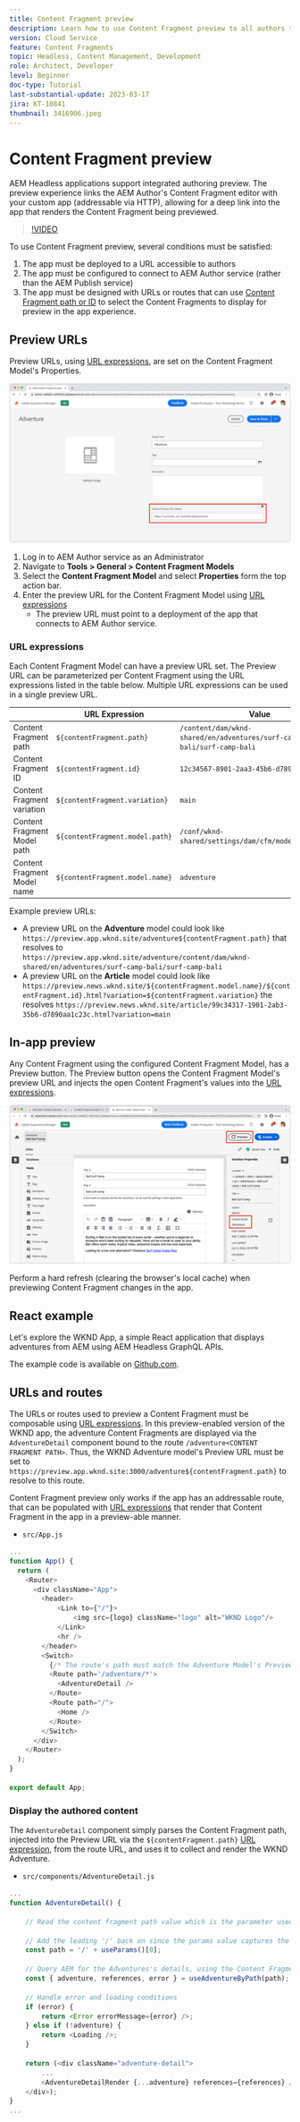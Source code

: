 ```yaml
---
title: Content Fragment preview
description: Learn how to use Content Fragment preview to all authors to quickly see how content changes impact your AEM Headless experiences.
version: Cloud Service
feature: Content Fragments
topic: Headless, Content Management, Development
role: Architect, Developer
level: Beginner
doc-type: Tutorial
last-substantial-update: 2023-03-17
jira: KT-10841
thumbnail: 3416906.jpeg
---
```


# Content Fragment preview

AEM Headless applications support integrated authoring preview. The preview experience links the AEM Author's Content Fragment editor with your custom app (addressable via HTTP), allowing for a deep link into the app that renders the Content Fragment being previewed.

>[!VIDEO](https://video.tv.adobe.com/v/3416906/?quality=12&learn=on)

To use Content Fragment preview, several conditions must be satisfied:

1. The app must be deployed to a URL accessible to authors
1. The app must be configured to connect to AEM Author service (rather than the AEM Publish service)
1. The app must be designed with URLs or routes that can use [Content Fragment path or ID](#url-expressions) to select the Content Fragments to display for preview in the app experience.

## Preview URLs

Preview URLs, using [URL expressions](#url-expressions), are set on the Content Fragment Model's Properties. 

![Content Fragment Model Preview URL](./assets/preview/cf-model-preview-url.png)

1. Log in to AEM Author service as an Administrator
1. Navigate to __Tools > General > Content Fragment Models__
1. Select the __Content Fragment Model__ and select __Properties__ form the top action bar.
1. Enter the preview URL for the Content Fragment Model using [URL expressions](#url-expressions)
    + The preview URL must point to a deployment of the app that connects to AEM Author service.

### URL expressions

Each Content Fragment Model can have a preview URL set. The Preview URL can be parameterized per Content Fragment using the URL expressions listed in the table below. Multiple URL expressions can be used in a single preview URL.

|                                         | URL Expression                      | Value       |
| --------------------------------------- | ----------------------------------- | ----------- |
| Content Fragment path                   | `${contentFragment.path}`           | `/content/dam/wknd-shared/en/adventures/surf-camp-bali/surf-camp-bali` |
| Content Fragment ID                     | `${contentFragment.id}`             | `12c34567-8901-2aa3-45b6-d7890aa1c23c` |
| Content Fragment variation              | `${contentFragment.variation}`      | `main` |
| Content Fragment Model path             | `${contentFragment.model.path}`     | `/conf/wknd-shared/settings/dam/cfm/models/adventure` |
| Content Fragment Model name             | `${contentFragment.model.name}`     | `adventure` |

Example preview URLs:

+ A preview URL on the __Adventure__ model could look like `https://preview.app.wknd.site/adventure${contentFragment.path}` that resolves to `https://preview.app.wknd.site/adventure/content/dam/wknd-shared/en/adventures/surf-camp-bali/surf-camp-bali`
+ A preview URL on the __Article__ model could look like `https://preview.news.wknd.site/${contentFragment.model.name}/${contentFragment.id}.html?variation=${contentFragment.variation}` the resolves `https://preview.news.wknd.site/article/99c34317-1901-2ab3-35b6-d7890aa1c23c.html?variation=main`

## In-app preview

Any Content Fragment using the configured Content Fragment Model, has a Preview button. The Preview button opens the Content Fragment Model's preview URL and injects the open Content Fragment's values into the [URL expressions](#url-expressions).

![Preview button](./assets/preview/preview-button.png)

Perform a hard refresh (clearing the browser's local cache) when previewing Content Fragment changes in the app.

## React example

Let's explore the WKND App, a simple React application that displays adventures from AEM using AEM Headless GraphQL APIs.

The example code is available on [Github.com](https://github.com/adobe/aem-guides-wknd-graphql/tree/main/preview-app).

## URLs and routes

The URLs or routes used to preview a Content Fragment must be composable using [URL expressions](#url-expressions). In this preview-enabled version of the WKND app, the adventure Content Fragments are displayed via the `AdventureDetail` component bound to the route `/adventure<CONTENT FRAGMENT PATH>`. Thus, the WKND Adventure model's Preview URL must be set to `https://preview.app.wknd.site:3000/adventure${contentFragment.path}` to resolve to this route.

Content Fragment preview only works if the app has an addressable route, that can be populated with [URL expressions](#url-expressions) that render that Content Fragment in the app in a preview-able manner.

+ `src/App.js`

```javascript
...
function App() {
  return (
    <Router>
      <div className="App">
        <header>
            <Link to={"/"}>
                <img src={logo} className="logo" alt="WKND Logo"/>
            </Link>        
            <hr />
        </header>
        <Switch>
          {/* The route's path must match the Adventure Model's Preview URL expression. In React since the path has `/` you must use wildcards to match instead of the usual `:path` */}
          <Route path='/adventure/*'>
            <AdventureDetail />
          </Route>
          <Route path="/">
            <Home />
          </Route>
        </Switch>
      </div>
    </Router>
  );
}

export default App;
```

### Display the authored content

The `AdventureDetail` component simply parses the Content Fragment path, injected into the Preview URL via the `${contentFragment.path}` [URL expression](#url-expressions), from the route URL, and uses it to collect and render the WKND Adventure.

+ `src/components/AdventureDetail.js`

```javascript
...
function AdventureDetail() {

    // Read the content fragment path value which is the parameter used to query for the adventure's details
    
    // Add the leading '/' back on since the params value captures the `*` wildcard in `/adventure/*`, or everything after the first `/` in the Content Fragment path.
    const path = '/' + useParams()[0];

    // Query AEM for the Adventures's details, using the Content Fragment's `path`
    const { adventure, references, error } = useAdventureByPath(path);

    // Handle error and loading conditions
    if (error) {
        return <Error errorMessage={error} />;
    } else if (!adventure) {
        return <Loading />;
    }

    return (<div className="adventure-detail">
        ...
        <AdventureDetailRender {...adventure} references={references} />
    </div>);
}
...
```
